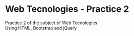 # Web Tecnologies - Practice 2
 Practice 2 of the subject of Web Tecnologies  
 Using HTML, Bootstrap and jQuery
